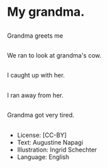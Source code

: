 # My grandma.

##
Grandma greets me

##
We ran to look at grandma's cow.

##
I caught up with her.

##
I ran away from her.

##
Grandma got very tired.

##
* License: [CC-BY]
* Text: Augustine Napagi
* Illustration: Ingrid Schechter
* Language: English
